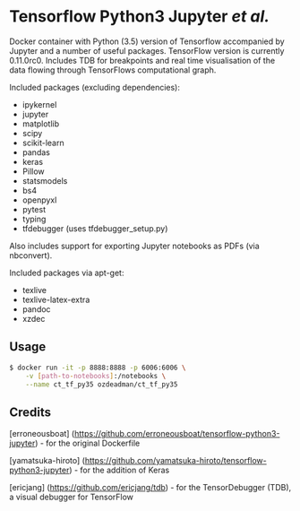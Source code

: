 Tensorflow Python3 Jupyter _et al._
================================

Docker container with Python (3.5) version of Tensorflow accompanied by Jupyter and a number of useful packages. TensorFlow version is currently 0.11.0rc0. Includes TDB for breakpoints and real time visualisation of the data flowing through TensorFlows computational graph.

Included packages (excluding dependencies):
* ipykernel
* jupyter
* matplotlib
* scipy
* scikit-learn
* pandas
* keras
* Pillow
* statsmodels
* bs4
* openpyxl
* pytest
* typing
* tfdebugger (uses tfdebugger_setup.py)

Also includes support for exporting Jupyter notebooks as PDFs (via nbconvert).

Included packages via apt-get:
* texlive
* texlive-latex-extra
* pandoc
* xzdec

Usage
-----

```bash
$ docker run -it -p 8888:8888 -p 6006:6006 \
    -v [path-to-notebooks]:/notebooks \
    --name ct_tf_py35 ozdeadman/ct_tf_py35
```

Credits
-------
[erroneousboat] (https://github.com/erroneousboat/tensorflow-python3-jupyter) - for the original Dockerfile

[yamatsuka-hiroto] (https://github.com/yamatsuka-hiroto/tensorflow-python3-jupyter) - for the addition of Keras

[ericjang] (https://github.com/ericjang/tdb) - for the TensorDebugger (TDB), a visual debugger for TensorFlow
